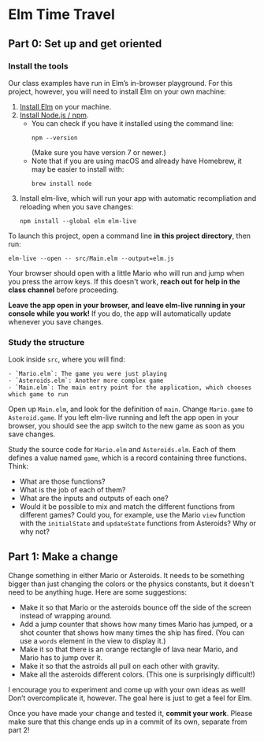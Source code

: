 # Elm Time Travel

## Part 0: Set up and get oriented

### Install the tools

Our class examples have run in Elm’s in-browser playground. For this project, however, you will need to install Elm on your own machine:

1. [Install Elm](https://guide.elm-lang.org/install/elm.html) on your machine.
2. [Install Node.js / npm](https://nodejs.org/en/download/).
    - You can check if you have it installed using the command line:
        ```
        npm --version
        ```
      (Make sure you have version 7 or newer.)
    - Note that if you are using macOS and already have Homebrew, it may be easier to install with:
        ```
        brew install node
        ```
3. Install elm-live, which will run your app with automatic recompliation and reloading when you save changes:
    ```
    npm install --global elm elm-live
    ```

To launch this project, open a command line **in this project directory**, then run:

    elm-live --open -- src/Main.elm --output=elm.js

Your browser should open with a little Mario who will run and jump when you press the arrow keys. If this doesn't work, **reach out for help in the class channel** before proceeding.

**Leave the app open in your browser, and leave elm-live running in your console while you work!** If you do, the app will automatically update whenever you save changes.

### Study the structure

Look inside `src`, where you will find:

    - `Mario.elm`: The game you were just playing
    - `Asteroids.elm`: Another more complex game
    - `Main.elm`: The main entry point for the application, which chooses which game to run

Open up `Main.elm`, and look for the definition of `main`. Change `Mario.game` to `Asteroid.game`. If you left elm-live running and left the app open in your browser, you should see the app switch to the new game as soon as you save changes.

Study the source code for `Mario.elm` and `Asteroids.elm`. Each of them defines a value named `game`, which is a record containing three functions. Think:

- What are those functions?
- What is the job of each of them?
- What are the inputs and outputs of each one?
- Would it be possible to mix and match the different functions from different games? Could you, for example, use the Mario `view` function with the `initialState` and `updateState` functions from Asteroids? Why or why not?

## Part 1: Make a change

Change something in either Mario or Asteroids. It needs to be something bigger than just changing the colors or the physics constants, but it doesn't need to be anything huge. Here are some suggestions:

- Make it so that Mario or the asteroids bounce off the side of the screen instead of wrapping around.
- Add a jump counter that shows how many times Mario has jumped, or a shot counter that shows how many times the ship has fired. (You can use a `words` element in the view to display it.)
- Make it so that there is an orange rectangle of lava near Mario, and Mario has to jump over it.
- Make it so that the astroids all pull on each other with gravity.
- Make all the asteroids different colors. (This one is surprisingly difficult!)

I encourage you to experiment and come up with your own ideas as well! Don’t overcomplicate it, however. The goal here is just to get a feel for Elm.

Once you have made your change and tested it, **commit your work**. Please make sure that this change ends up in a commit of its own, separate from part 2!
